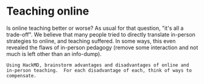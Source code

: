 # Teaching online

Is online teaching better or worse?  As usual for that question, "it's
all a trade-off".  We believe that many people tried to directly
translate in-person strategies to online, and teaching suffered.  In
some ways, this even revealed the flaws of in-person pedagogy (remove
some interaction and not much is left other than an info-dump).

```{exercise}
Using HackMD, brainstorm advantages and disadvantages of online and
in-person teaching.  For each disadvantage of each, think of ways to compensate.

```
